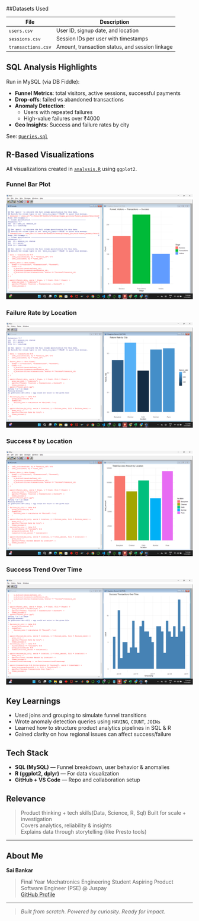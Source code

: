 
##Datasets Used

| File             | Description |
|------------------|-------------|
| `users.csv`       | User ID, signup date, and location |
| `sessions.csv`    | Session IDs per user with timestamps |
| `transactions.csv`| Amount, transaction status, and session linkage |


## SQL Analysis Highlights

Run in MySQL (via DB Fiddle):

- **Funnel Metrics**: total visitors, active sessions, successful payments  
- **Drop-offs**: failed vs abandoned transactions  
- **Anomaly Detection**:
  - Users with repeated failures
  - High-value failures over ₹4000  
- **Geo Insights**: Success and failure rates by city  

See: [`Queries.sql`](./Queries.sql)


## R-Based Visualizations

All visualizations created in [`analysis.R`](./analysis.R) using `ggplot2`.

### Funnel Bar Plot  
![Funnel Plot](./Outputs/funnel_plot.png)

### Failure Rate by Location  
![Failure Heatmap](./Outputs/failure_heatmap.png)

### Success ₹ by Location  
![Success by Location](./Outputs/success_by_location.png)

### Success Trend Over Time  
![Success Trend](./Outputs/success_trend.png)


## Key Learnings

- Used joins and grouping to simulate funnel transitions
- Wrote anomaly detection queries using `HAVING`, `COUNT`, `JOINs`
- Learned how to structure product analytics pipelines in SQL & R
- Gained clarity on how regional issues can affect success/failure



## Tech Stack

- **SQL (MySQL)** — Funnel breakdown, user behavior & anomalies
- **R (ggplot2, dplyr)** — For data visualization
- **GitHub + VS Code** — Repo and collaboration setup


## Relevance

> Product thinking + tech skills(Data, Science, R, Sql) 
> Built for scale + investigation  
> Covers analytics, reliability & insights  
> Explains data through storytelling (like Presto tools)

---

## About Me

**Sai Bankar**  
>Final Year Mechatronics Engineering Student 
>Aspiring Product Software Engineer (PSE) @ Juspay  
[GitHub Profile](https://github.com/saibankar444)

---

> *Built from scratch. Powered by curiosity. Ready for impact.*
